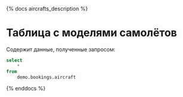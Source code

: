 {% docs aircrafts_description %}

# Таблица с моделями самолётов

Содержит данные, полученные запросом:
```sql
select
    *
from
    demo.bookings.aircraft
```

{% enddocs %}